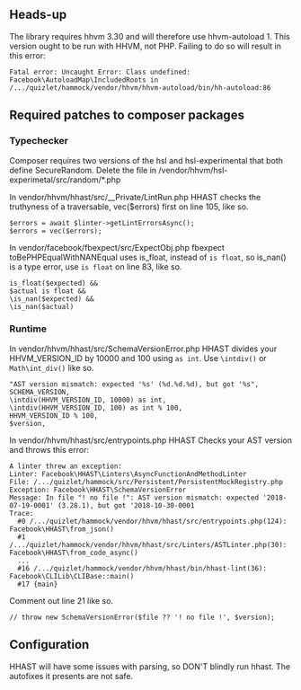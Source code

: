 ## Heads-up

The library requires hhvm 3.30 and will therefore use hhvm-autoload 1.
This version ought to be run with HHVM, not PHP.
Failing to do so will result in this error:
```
Fatal error: Uncaught Error: Class undefined: Facebook\AutoloadMap\IncludedRoots in /.../quizlet/hammock/vendor/hhvm/hhvm-autoload/bin/hh-autoload:86
```

## Required patches to composer packages

### Typechecker

Composer requires two versions of the hsl and hsl-experimental that both define SecureRandom.
Delete the file in /vendor/hhvm/hsl-experimetal/src/random/\*.php

In vendor/hhvm/hhast/src/\_\_Private/LintRun.php
HHAST checks the truthyness of a traversable, vec($errors) first on line 105, like so.
```
$errors = await $linter->getLintErrorsAsync();
$errors = vec($errors);
```

In vendor/facebook/fbexpect/src/ExpectObj.php
fbexpect toBePHPEqualWithNANEqual uses is\_float, instead of `is float`, so is\_nan() is a type error, use `is float` on line 83, like so.
```
is_float($expected) &&
$actual is float &&
\is_nan($expected) &&
\is_nan($actual)
```

### Runtime

In vendor/hhvm/hhast/src/SchemaVersionError.php
HHAST divides your HHVM\_VERSION\_ID by 10000 and 100 using `as int`.
Use `\intdiv()` or `Math\int_div()` like so.
```
"AST version mismatch: expected '%s' (%d.%d.%d), but got '%s",
SCHEMA_VERSION,
\intdiv(HHVM_VERSION_ID, 10000) as int,
\intdiv(HHVM_VERSION_ID, 100) as int % 100,
HHVM_VERSION_ID % 100,
$version,
```

In vendor/hhvm/hhast/src/entrypoints.php
HHAST Checks your AST version and throws this error:
```
A linter threw an exception:
Linter: Facebook\HHAST\Linters\AsyncFunctionAndMethodLinter
File: /.../quizlet/hammock/src/Persistent/PersistentMockRegistry.php
Exception: Facebook\HHAST\SchemaVersionError
Message: In file "! no file !": AST version mismatch: expected '2018-07-19-0001' (3.28.1), but got '2018-10-30-0001
Trace:
  #0 /.../quizlet/hammock/vendor/hhvm/hhast/src/entrypoints.php(124): Facebook\HHAST\from_json()
  #1 /.../quizlet/hammock/vendor/hhvm/hhast/src/Linters/ASTLinter.php(30): Facebook\HHAST\from_code_async()
  ...
  #16 /.../quizlet/hammock/vendor/hhvm/hhast/bin/hhast-lint(36): Facebook\CLILib\CLIBase::main()
  #17 {main}
```

Comment out line 21 like so.
```
// throw new SchemaVersionError($file ?? '! no file !', $version);
```

## Configuration

HHAST will have some issues with parsing, so DON'T blindly run hhast.
The autofixes it presents are not safe.